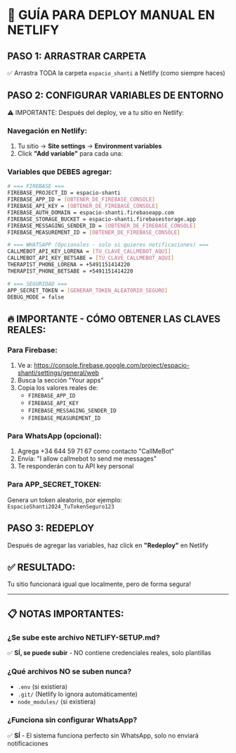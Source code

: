 # 🚀 GUÍA PARA DEPLOY MANUAL EN NETLIFY

## PASO 1: ARRASTRAR CARPETA

✅ Arrastra TODA la carpeta `espacio_shanti` a Netlify (como siempre haces)

## PASO 2: CONFIGURAR VARIABLES DE ENTORNO

⚠️ IMPORTANTE: Después del deploy, ve a tu sitio en Netlify:

### Navegación en Netlify:

1. Tu sitio → **Site settings** → **Environment variables**
2. Click **"Add variable"** para cada una:

### Variables que DEBES agregar:

```bash
# === FIREBASE ===
FIREBASE_PROJECT_ID = espacio-shanti
FIREBASE_APP_ID = [OBTENER_DE_FIREBASE_CONSOLE]
FIREBASE_API_KEY = [OBTENER_DE_FIREBASE_CONSOLE]
FIREBASE_AUTH_DOMAIN = espacio-shanti.firebaseapp.com
FIREBASE_STORAGE_BUCKET = espacio-shanti.firebasestorage.app
FIREBASE_MESSAGING_SENDER_ID = [OBTENER_DE_FIREBASE_CONSOLE]
FIREBASE_MEASUREMENT_ID = [OBTENER_DE_FIREBASE_CONSOLE]

# === WHATSAPP (Opcionales - solo si quieres notificaciones) ===
CALLMEBOT_API_KEY_LORENA = [TU_CLAVE_CALLMEBOT_AQUI]
CALLMEBOT_API_KEY_BETSABE = [TU_CLAVE_CALLMEBOT_AQUI]
THERAPIST_PHONE_LORENA = +5491151414220
THERAPIST_PHONE_BETSABE = +5491151414220

# === SEGURIDAD ===
APP_SECRET_TOKEN = [GENERAR_TOKEN_ALEATORIO_SEGURO]
DEBUG_MODE = false
```

## 🔥 IMPORTANTE - CÓMO OBTENER LAS CLAVES REALES:

### Para Firebase:

1. Ve a: https://console.firebase.google.com/project/espacio-shanti/settings/general/web
2. Busca la sección "Your apps"
3. Copia los valores reales de:
   - `FIREBASE_APP_ID`
   - `FIREBASE_API_KEY`
   - `FIREBASE_MESSAGING_SENDER_ID`
   - `FIREBASE_MEASUREMENT_ID`

### Para WhatsApp (opcional):

1. Agrega +34 644 59 71 67 como contacto "CallMeBot"
2. Envía: "I allow callmebot to send me messages"
3. Te responderán con tu API key personal

### Para APP_SECRET_TOKEN:

Genera un token aleatorio, por ejemplo: `EspacioShanti2024_TuTokenSeguro123`

## PASO 3: REDEPLOY

Después de agregar las variables, haz click en **"Redeploy"** en Netlify

## ✅ RESULTADO:

Tu sitio funcionará igual que localmente, pero de forma segura!

---

## 📋 NOTAS IMPORTANTES:

### ¿Se sube este archivo NETLIFY-SETUP.md?

✅ **SÍ, se puede subir** - NO contiene credenciales reales, solo plantillas

### ¿Qué archivos NO se suben nunca?

- `.env` (si existiera)
- `.git/` (Netlify lo ignora automáticamente)
- `node_modules/` (si existiera)

### ¿Funciona sin configurar WhatsApp?

✅ **SÍ** - El sistema funciona perfecto sin WhatsApp, solo no enviará notificaciones
